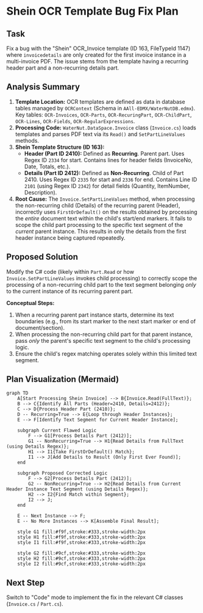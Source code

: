 # Shein OCR Template Bug Fix Plan

## Task

Fix a bug with the "Shein" OCR_Invoice template (ID 163, FileTypeId 1147) where `invoicedetails` are only created for the first invoice instance in a multi-invoice PDF. The issue stems from the template having a recurring header part and a non-recurring details part.

## Analysis Summary

1.  **Template Location:** OCR templates are defined as data in database tables managed by `OCRContext` (Schema in `AAll-EDMX/WaterNutDB.edmx`). Key tables: `OCR-Invoices`, `OCR-Parts`, `OCR-RecuringPart`, `OCR-ChildPart`, `OCR-Lines`, `OCR-Fields`, `OCR-RegularExpressions`.
2.  **Processing Code:** `WaterNut.DataSpace.Invoice` class (`Invoice.cs`) loads templates and parses PDF text via its `Read()` and `SetPartLineValues` methods.
3.  **Shein Template Structure (ID 163):**
    *   **Header (Part ID 2410):** Defined as **Recurring**. Parent part. Uses Regex ID `2334` for start. Contains lines for header fields (InvoiceNo, Date, Totals, etc.).
    *   **Details (Part ID 2412):** Defined as **Non-Recurring**. Child of Part 2410. Uses Regex ID `2335` for start and `2336` for end. Contains Line ID `2101` (using Regex ID `2342`) for detail fields (Quantity, ItemNumber, Description).
4.  **Root Cause:** The `Invoice.SetPartLineValues` method, when processing the non-recurring child (Details) of the recurring parent (Header), incorrectly uses `FirstOrDefault()` on the results obtained by processing the *entire* document text within the child's start/end markers. It fails to scope the child part processing to the specific text segment of the *current* parent instance. This results in only the details from the first header instance being captured repeatedly.

## Proposed Solution

Modify the C# code (likely within `Part.Read` or how `Invoice.SetPartLineValues` invokes child processing) to correctly scope the processing of a non-recurring child part to the text segment belonging *only* to the current instance of its recurring parent part.

**Conceptual Steps:**

1.  When a recurring parent part instance starts, determine its text boundaries (e.g., from its start marker to the next start marker or end of document/section).
2.  When processing the non-recurring child part for that parent instance, pass *only* the parent's specific text segment to the child's processing logic.
3.  Ensure the child's regex matching operates solely within this limited text segment.

## Plan Visualization (Mermaid)

```mermaid
graph TD
    A[Start Processing Shein Invoice] --> B{Invoice.Read(FullText)};
    B --> C{Identify All Parts (Header=2410, Details=2412)};
    C --> D{Process Header Part (2410)};
    D -- Recurring=True --> E{Loop through Header Instances};
    E --> F[Identify Text Segment for Current Header Instance];

    subgraph Current Flawed Logic
        F --> G1[Process Details Part (2412)];
        G1 -- NonRecurring=True --> H1{Read Details from FullText (using Details Regex)};
        H1 --> I1{Take FirstOrDefault() Match};
        I1 --> J[Add Details to Result (Only First Ever Found)];
    end

    subgraph Proposed Corrected Logic
        F --> G2[Process Details Part (2412)];
        G2 -- NonRecurring=True --> H2{Read Details from Current Header Instance Text Segment (using Details Regex)};
        H2 --> I2{Find Match within Segment};
        I2 --> J;
    end

    E -- Next Instance --> F;
    E -- No More Instances --> K[Assemble Final Result];

    style G1 fill:#f9f,stroke:#333,stroke-width:2px
    style H1 fill:#f9f,stroke:#333,stroke-width:2px
    style I1 fill:#f9f,stroke:#333,stroke-width:2px

    style G2 fill:#9cf,stroke:#333,stroke-width:2px
    style H2 fill:#9cf,stroke:#333,stroke-width:2px
    style I2 fill:#9cf,stroke:#333,stroke-width:2px
```

## Next Step

Switch to "Code" mode to implement the fix in the relevant C# classes (`Invoice.cs` / `Part.cs`).